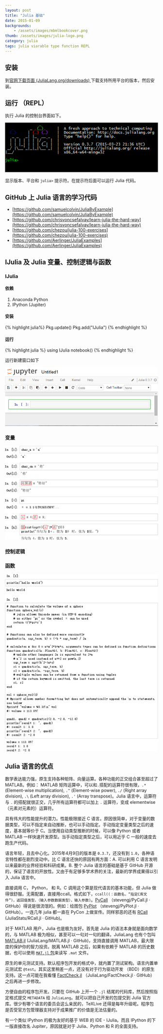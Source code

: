 ```yaml
---
layout: post
title: "Julia 基础"
date: 2015-01-09
backgrounds:
    - /assets/images/mbmlbookcover.png
thumb: /assets/images/julia-logo.png
category: julia
tags: julia viarable type function REPL
---
```


## 安装 ##

到[官网下载页面 (JuliaLang.org/downloads) ](http://julialang.org/downloads/)下载支持所用平台的版本，然后安装。

## 运行 （REPL） ##

执行 Julia 的控制台界面如下。

![](/assets/images/julia-repl.png)

显示版本、平台和 `julia>` 提示符。在提示符后面可以运行 Julia 代码。

## GitHub 上 Julia 语言的学习代码 ##

+ [https://github.com/samuelcolvin/JuliaByExample](https://github.com/samuelcolvin/JuliaByExample)
+ [https://github.com/chrisvoncsefalvay/learn-julia-the-hard-way](https://github.com/chrisvoncsefalvay/learn-julia-the-hard-way)
+ [https://github.com/chezou/julia-100-exercises](https://github.com/chezou/julia-100-exercises)
+ [https://github.com/Aerlinger/JuliaExamples](https://github.com/Aerlinger/JuliaExamples)

## IJulia 及 Julia 变量、控制逻辑与函数 ##

### IJulia ###

#### 依赖 ####

1. Anaconda Python
2. IPython (Jupiter)

#### 安装 ####

{% highlight julia%}
Pkg.update()
Pkg.add("IJulia")
{% endhighlight %}

#### 运行 ####

{% highlight julia %}
using IJulia
notebook()
{% endhighlight %}

运行新建窗口如下

![](/assets/images/jupiter-new.png)

### 变量 ###

![](/assets/images/julia-viarable-example.jpg)

### 控制逻辑 ###

### 函数 ###

![](/assets/images/julia-function-example.jpg)

## Julia 语言的优点 ##

数学表达能力强，原生支持各种矩阵、向量运算。各种功能的正交组合甚至超过了 MATLAB。例如： MATLAB 矩阵运算中，可以和`.`搭配的运算符很有限，`.*` (Element-wise multiplication), `.^` (Element-wise power), `./` (Right array division), `.\` (Left array division), `.'` (Array transpose)。Julia 语言中，运算符与 `.` 的搭配就很正交，几乎所有运算符都可以加上 `.` 运算符，变成 elementwise （元素对元素的）运算符。

具有伟大的性能提升的潜力。性能极限接近 C 语言。原因很简单，对于变量的数据类型，可以不指定来自动推断，也可以手动指定。手动指定变量类型之后的速度，基本就等价于 C。当使用自动类型推断的时候，可以像 Python 或者 MATLAB 一样快速开发原型。当手动指定类型之后，可以用近乎 C 一般的速度去跑生产代码。

语言年轻，且去中心化。2015年4月9日的版本是 `0.3.7`，还没有到 `1.0`，各种语言特性都在剧烈变动中。比 C 语言还快的原因有两方面：A. 可以利用 C 语言发明以来最新的业界经验和科研成果。B. 整个 Julia 语言的基础是基于 GitHub 开源的，保证了语言的开放性。又由于有足够多学术界的关注，最新的学界成果得以引入 Julia 语言中。

直接调用 C， Python， 和 R。C 调用这个算是现代语言的基本功能，但 Julia 做得很舒服。无需配置，直接用ccall。格式如下，`ccall((：函数名，“指定C库文件”)，返回值类型，（输入参数数据类型），输入参数)`。[PyCall](https://github.com/stevengj/PyCall.jl) （stevengj/PyCall.jl · GitHub）得说是很流氓的。例如：绘图包 [PyPlot](https://github.com/stevengj/PyPlot.jl) （stevengj/PyPlot.jl · GitHub）。一连几年 julia 都一直在 PyCon 上做宣传。同样邪恶的还有 [RCall](https://github.com/JuliaStats/RCall.jl) (JuliaStats/RCall.jl · GitHub)。

对于 MATLAB 用户，Julia 也是极为友好。首先是 Julia 的语法本身就是面向数学的，与 MATLAB 极为相似，甚至可以一句对一句的翻译。JuliaLang 也有个包叫 [MATLAB.jl](https://github.com/JuliaLang/MATLAB.jl) (JuliaLang/MATLAB.jl · GitHub)，支持直接调用 MATLAB，最大限度的保护你的智力投资。脱离 MATLAB 之后，如果有依赖于 MATLAB 的历史数据，也可以使用 [`MAT.jl` 包](https://github.com/simonster/MAT.jl)来读写 `.mat` 文件。

原生的单元测试支持。默认程序包开发的格式中，就内置了测试架构。语言内置单元测试宏 `@test`。其实这里稍差一点，还没有对于行为驱动开发 （BDD）的原生支持。这一点可能在我看懂 [FactCheck.jl](https://github.com/julialang/factcheck.jl) （JuliaLang/FactCheck.jl · GitHub）之后再进一步修改。

方便自由的程序包开发。只要在 GitHub 上开一个 `.jl` 结尾的代码库，然后按照指定格式提交 `METADATA` 给 `JuliaLang`。就可以把自己开发的包提交到 Julia 官方库。很少有哪个语言的委员会这么亲民的，TeXLive 还得是每年升级呢。程序包是否受官方包管理器支持对于成果推广的价值是无法估量的。

有一个类似 IPython 的极为友好的基于 WEB 的 IDE - IJulia。而且 IPython 的下一版直接改名 Jupiter，原因就是对于 Julia、Python 和 R 的全面支持。